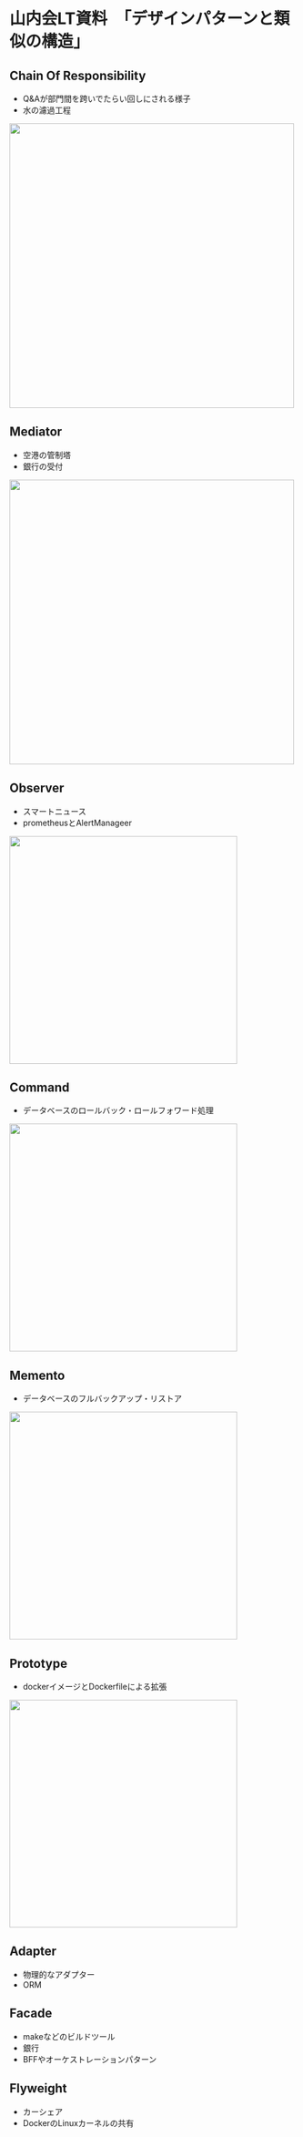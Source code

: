 # 山内会LT資料　「デザインパターンと類似の構造」

## Chain Of Responsibility
* Q&Aが部門間を跨いでたらい回しにされる様子
* 水の濾過工程
<img src="https://github.com/user-attachments/assets/7cc6d0d9-3fcb-426f-bf5f-5d84a9785d4e" width=500px>

## Mediator
* 空港の管制塔
* 銀行の受付
<img src="https://github.com/user-attachments/assets/c4f024c9-0f4e-4cd1-9fb4-706324630b53" width=500px>

## Observer
* スマートニュース
* prometheusとAlertManageer
<img src="https://github.com/user-attachments/assets/20c1ee5a-5191-493e-9885-d2ec00e913bc" width=400px>

## Command
* データベースのロールバック・ロールフォワード処理
<img src="https://github.com/user-attachments/assets/e5395755-c7ff-40b9-ab2c-3369900fd0bd" width=400px>

## Memento
* データベースのフルバックアップ・リストア
<img src="https://github.com/user-attachments/assets/36827dd9-8bc3-49cb-90f1-302d7f21c36c" width=400px>

## Prototype
* dockerイメージとDockerfileによる拡張
<img src="https://github.com/user-attachments/assets/2d82a0fa-9f55-4e20-b090-af2f70a37c5a" width=400px>

## Adapter
* 物理的なアダプター
* ORM

## Facade
* makeなどのビルドツール
* 銀行
* BFFやオーケストレーションパターン

## Flyweight
* カーシェア
* DockerのLinuxカーネルの共有
